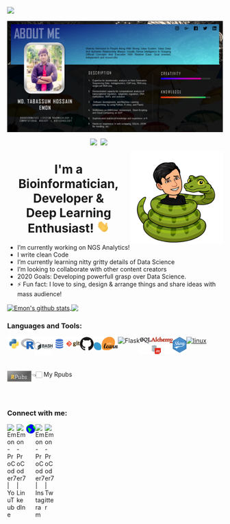 
<a href="#"><img src="http://ForTheBadge.com/images/badges/built-with-science.svg"></a><br>

<img align="center" alt="Profile" width="707px" src="https://raw.githubusercontent.com/Emon-ProCoder7/Emon-ProCoder7/master/Emon_procoder7_profile.png">


<pre>                       <a href="https://www.linkedin.com/in/md-tabassum-hossain-emon-ag007/"><img align = "center" src="https://img.shields.io/badge/author-MdTabassumHossainEmon-teal"></a> <a href="#"><img align = "center" src="https://badges.pufler.dev/repos/Emon-ProCoder7"></a></pre>

[<img src="https://raw.githubusercontent.com/Emon-ProCoder7/python_projects/master/python.png" align="right" height="217" />](https://github.com/Emon-ProCoder7?tab=repositories&q=&type=&language=jupyter+notebook)

<h1 align = 'center';"><strong>I'm a Bioinformatician, Developer &<br>Deep Learning Enthusiast!</strong> <img src="https://raw.githubusercontent.com/Emon-ProCoder7/Emon-ProCoder7/master/wave.gif" width="30px"></h1>
<ul>
 <li>I’m currently working on NGS Analytics!</li>
 <li>I write clean Code</li>
 <li>I’m currently learning nitty gritty details of Data Science </li>
 <li>I’m looking to collaborate with other content creators</li>
 <li>2020 Goals: Developing powerfull grasp over Data Science.</li>
 <li>⚡ Fun fact: I love to sing, design & arrange things and share ideas with mass audience!</li>
</ul>

<a href="https://github.com/Emon-ProCoder7">
 <img align="center" src="https://github-readme-stats.vercel.app/api?username=Emon-ProCoder7&show_icons=true&theme=dark&line_height=27" alt="Emon's github stats"/>
</a> <a href="https://github.com/Emon-ProCoder7">
  <img align="center" src="https://github-readme-stats.vercel.app/api/top-langs/?username=Emon-ProCoder7&theme=dark&layout=compact&show_icons=true" />
</a>

<br />

### Languages and Tools:

[<img align="left" alt="Python" width="32px" src="https://raw.githubusercontent.com/github/explore/80688e429a7d4ef2fca1e82350fe8e3517d3494d/topics/python/python.png" />](https://github.com/Emon-ProCoder7?tab=repositories&q=&type=&language=jupyter+notebook)
[<img align="left" alt="R" width="32px" src="https://raw.githubusercontent.com/github/explore/80688e429a7d4ef2fca1e82350fe8e3517d3494d/topics/r/r.png" />](https://github.com/Emon-ProCoder7?tab=repositories&q=&type=&language=rmarkdown)
[<img title="linux" alt="linux" width="32px" src="https://raw.githubusercontent.com/Thomas-George-T/Thomas-George-T/master/assets/linux-tux.svg" width="40" />](https://github.com/Emon-ProCoder7?tab=repositories&q=&type=&language=shell)
[<img align="left" alt="Bash" width="42px" src="https://raw.githubusercontent.com/github/explore/80688e429a7d4ef2fca1e82350fe8e3517d3494d/topics/bash/bash.png" />](https://github.com/Emon-ProCoder7?tab=repositories&q=&type=&language=shell)
[<img align="left" alt="SQL" width="32px" src="https://raw.githubusercontent.com/github/explore/80688e429a7d4ef2fca1e82350fe8e3517d3494d/topics/sql/sql.png" />](https://github.com/Emon-ProCoder7?tab=repositories&q=&type=&language=sql)
[<img align="left" alt="Git" width="32px" src="https://raw.githubusercontent.com/github/explore/80688e429a7d4ef2fca1e82350fe8e3517d3494d/topics/git/git.png" />](https://github.com/Emon-ProCoder7?tab=repositories&q=&type=&language=)
[<img align="left" alt="GitHub" width="32px" src="https://raw.githubusercontent.com/github/explore/78df643247d429f6cc873026c0622819ad797942/topics/github/github.png" />](https://github.com/Emon-ProCoder7)
[<img align="left" alt="Scikit-learn" width="57px" src="https://raw.githubusercontent.com/Emon-ProCoder7/Machine-Learning-Projects/master/Scikit.png" />](https://emon-procoder7.github.io/Machine-Learning-Projects/)
[<img align="left" alt="Flask" src="https://img.shields.io/badge/flask%20-%23000.svg?&style=for-the-badge&logo=flask&logoColor=white"/>](https://github.com/Emon-ProCoder7/flask_framework)
[<img align="left" alt="SQLAlchemy" width="77px" src="https://raw.githubusercontent.com/Emon-ProCoder7/flask_framework/master/sql.png"/>](https://github.com/Emon-ProCoder7/flask_framework)
[<img align="left" alt="Shiny" width="32px" src="https://raw.githubusercontent.com/Emon-ProCoder7/r-projects/master/shiny.png" />](https://github.com/Emon-ProCoder7/shiny)

<br />


<br />

👈🏻 My Rpubs 
   [<img align="left" alt="Emon-ProCoder7 | RPubs" width="57px" src="https://raw.githubusercontent.com/Emon-ProCoder7/r-projects/master/R-project-repo-master/rpubs.PNG"/>](https://rpubs.com/Emon-ProCoder7)

<br />

<br />

### Connect with me:

[<img align="left" alt="Emon-ProCoder7 | YouTube" width="22px" src="https://cdn.jsdelivr.net/npm/simple-icons@v3/icons/youtube.svg" />][youtube]
[<img align="left" alt="Emon-ProCoder7 | LinkedIn" width="22px" src="https://cdn.jsdelivr.net/npm/simple-icons@v3/icons/linkedin.svg" />][linkedin]
[<img align="left" alt="Emon-ProCoder7 | Website" width="22px" src="https://raw.githubusercontent.com/Emon-ProCoder7/r-projects/master/Earth.gif" />](https://md-tabassum-hossain-emon.netlify.app/)
[<img align="left" alt="Emon-ProCoder7 | Instagram" width="22px" src="https://cdn.jsdelivr.net/npm/simple-icons@v3/icons/instagram.svg" />][instagram]
[<img align="left" alt="Emon-ProCoder7 | Twitter" width="22px" src="https://cdn.jsdelivr.net/npm/simple-icons@v3/icons/twitter.svg" />][twitter]

<br />

[twitter]: https://twitter.com/MdTabassumHoss1
[youtube]: https://www.youtube.com/channel/UCbmZ7YaV1DEDiP-tx16hS0A/videos?view_as=subscriber
[instagram]: https://www.instagram.com/returns.emon/
[linkedin]: https://www.linkedin.com/in/md-tabassum-hossain-emon-ag007/
